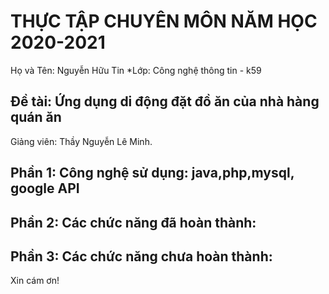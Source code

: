 # THỰC TẬP CHUYÊN MÔN NĂM HỌC 2020-2021
Họ và Tên: Nguyễn Hữu Tin
*Lớp: Công nghệ thông tin - k59
## Đề tài: Ứng dụng di động đặt đồ ăn của nhà hàng quán ăn
Giảng viên: Thầy Nguyễn Lê Minh.
## Phần 1: Công nghệ sử dụng: java,php,mysql, google API
## Phần 2: Các chức năng đã hoàn thành:
## Phần 3: Các chức năng chưa hoàn thành:
Xin cám ơn!
